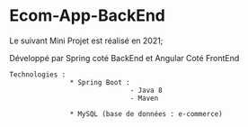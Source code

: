 # Ecom-App-BackEnd

Le suivant Mini Projet est réalisé en 2021;

Développé par Spring coté BackEnd et Angular Coté FrontEnd

    Technologies :
                   * Spring Boot :
                                  - Java 8
                                  - Maven

                   * MySQL (base de données : e-commerce)
                  
                                
